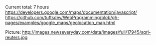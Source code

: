 
Current total: 7 hours
https://developers.google.com/maps/documentation/javascript/
https://github.com/tuftsdev/WebProgramming/blob/gh-pages/examples/google_maps/geolocation_map.html

Picture:
http://images.newseveryday.com/data/images/full/17945/sqrl-reuters.jpg